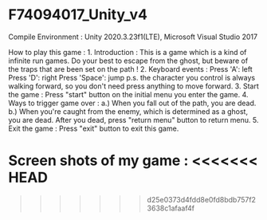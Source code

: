 # F74094017_Unity_v4
Compile Environment : 
	Unity 2020.3.23f1(LTE), Microsoft Visual Studio 2017 
	
How to play this game :
	1. Introduction :
		This is a game which is a kind of infinite run games.
		Do your best to escape from the ghost, but beware of the traps that are been set on the path !
	2. Keyboard events :
		Press 'A': left 
		Press 'D': right
		Press 'Space': jump
		p.s. the character you control is always walking forward, so you don't need press anything to move forward.
	3. Start the game :
		Press "start" button on the initial menu you enter the game.
	4. Ways to trigger game over :
		a.) When you fall out of the path, you are dead.
		b.) When you're caught from the enemy, which is determined as a ghost, you are dead.
		After you dead, press "return menu" button to return menu.
	5. Exit the game :
		Press "exit" button to exit this game.
		
Screen shots of my game :
<<<<<<< HEAD
=======
	
>>>>>>> d25e0373d4fdd8e0fd8bdb757f23638c1afaaf4f
